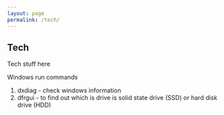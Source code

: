 ```yaml
---
layout: page
permalink: /tech/
---
```


## Tech

Tech stuff here

Windows run commands
1. dxdiag - check windows information
2. dfrgui - to find out which is drive is solid state drive (SSD) or hard disk drive (HDD)
